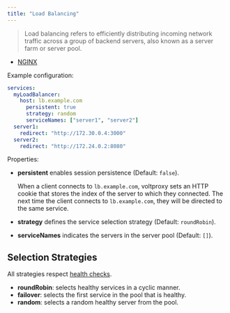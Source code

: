 ```yaml
---
title: "Load Balancing"
---
```


> Load balancing refers to efficiently distributing incoming network traffic across a group of backend servers, also known as a server farm or server pool.

- [NGINX](https://www.nginx.com/resources/glossary/load-balancing/#:~:text=Load%20balancing%20refers%20to%20efficiently,server%20farm%20or%20server%20pool.)

Example configuration:

```yaml
services:
  myLoadBalancer:
    host: lb.example.com
      persistent: true
      strategy: random
      serviceNames: ["server1", "server2"]
  server1:
    redirect: "http://172.30.0.4:3000"
  server2:
    redirect: "http://172.24.0.2:8080"
```

Properties:

- **persistent** enables session persistence (Default: `false`).

  When a client connects to `lb.example.com`, voltproxy sets an HTTP cookie that stores the index of the server to which they connected.
  The next time the client connects to `lb.example.com`, they will be directed to the same service.
- **strategy** defines the service selection strategy (Default: `roundRobin`).

- **serviceNames** indicates the servers in the server pool (Default: `[]`).

## Selection Strategies

All strategies respect [health checks](health-checking).

- **roundRobin**: selects healthy services in a cyclic manner.
- **failover**: selects the first service in the pool that is healthy.
- **random**: selects a random healthy server from the pool.
